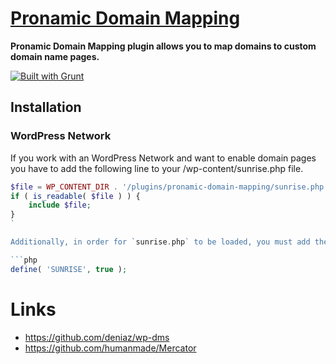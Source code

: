 # [Pronamic Domain Mapping](http://www.pronamic.eu/plugins/pronamic-domain-mapping/)

**Pronamic Domain Mapping plugin allows you to map domains to custom domain name pages.**

[![Built with Grunt](https://cdn.gruntjs.com/builtwith.png)](http://gruntjs.com/)

## Installation

### WordPress Network

If you work with an WordPress Network and want to enable domain pages you have
to add the following line to your /wp-content/sunrise.php file.

```php
$file = WP_CONTENT_DIR . '/plugins/pronamic-domain-mapping/sunrise.php'; 
if ( is_readable( $file ) ) {
	include $file;
}
`

Additionally, in order for `sunrise.php` to be loaded, you must add the following to your `wp-config.php`:

```php
define( 'SUNRISE', true );
```

# Links

*	https://github.com/deniaz/wp-dms
*	https://github.com/humanmade/Mercator

